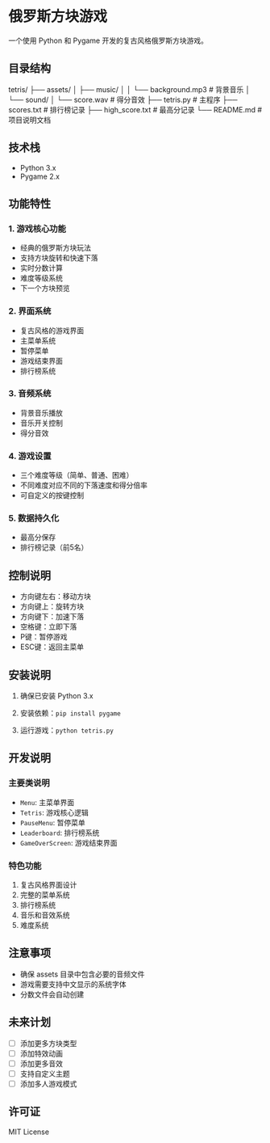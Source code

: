 # 俄罗斯方块游戏

一个使用 Python 和 Pygame 开发的复古风格俄罗斯方块游戏。

## 目录结构

</file>
tetris/
├── assets/
│ ├── music/
│ │ └── background.mp3 # 背景音乐
│ └── sound/
│ └── score.wav # 得分音效
├── tetris.py # 主程序
├── scores.txt # 排行榜记录
├── high_score.txt # 最高分记录
└── README.md # 项目说明文档

## 技术栈

- Python 3.x
- Pygame 2.x

## 功能特性

### 1. 游戏核心功能
- 经典的俄罗斯方块玩法
- 支持方块旋转和快速下落
- 实时分数计算
- 难度等级系统
- 下一个方块预览

### 2. 界面系统
- 复古风格的游戏界面
- 主菜单系统
- 暂停菜单
- 游戏结束界面
- 排行榜系统

### 3. 音频系统
- 背景音乐播放
- 音乐开关控制
- 得分音效

### 4. 游戏设置
- 三个难度等级（简单、普通、困难）
- 不同难度对应不同的下落速度和得分倍率
- 可自定义的按键控制

### 5. 数据持久化
- 最高分保存
- 排行榜记录（前5名）

## 控制说明

- 方向键左右：移动方块
- 方向键上：旋转方块
- 方向键下：加速下落
- 空格键：立即下落
- P键：暂停游戏
- ESC键：返回主菜单

## 安装说明

1. 确保已安装 Python 3.x
2. 安装依赖：`pip install pygame`

3. 运行游戏：`python tetris.py`

## 开发说明

### 主要类说明
- `Menu`: 主菜单界面
- `Tetris`: 游戏核心逻辑
- `PauseMenu`: 暂停菜单
- `Leaderboard`: 排行榜系统
- `GameOverScreen`: 游戏结束界面

### 特色功能
1. 复古风格界面设计
2. 完整的菜单系统
3. 排行榜系统
4. 音乐和音效系统
5. 难度系统

## 注意事项

- 确保 assets 目录中包含必要的音频文件
- 游戏需要支持中文显示的系统字体
- 分数文件会自动创建

## 未来计划

- [ ] 添加更多方块类型
- [ ] 添加特效动画
- [ ] 添加更多音效
- [ ] 支持自定义主题
- [ ] 添加多人游戏模式

## 许可证

MIT License